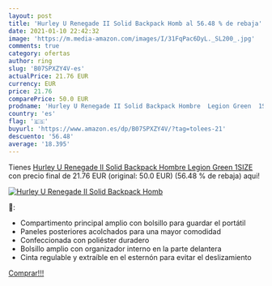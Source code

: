 ```yaml
---
layout: post
title: 'Hurley U Renegade II Solid Backpack Homb al 56.48 % de rebaja'
date: 2021-01-10 22:42:32
image: 'https://m.media-amazon.com/images/I/31FqPac6DyL._SL200_.jpg'
comments: true
category: ofertas
author: ring
slug: 'B07SPXZY4V-es'
actualPrice: 21.76 EUR
currency: EUR
price: 21.76
comparePrice: 50.0 EUR
prodname: 'Hurley U Renegade II Solid Backpack Hombre  Legion Green  1SIZE'
country: 'es'
flag: '🇪🇸'
buyurl: 'https://www.amazon.es/dp/B07SPXZY4V/?tag=tolees-21'
descuento: '56.48'
average: '18.395'
---
```


Tienes [Hurley U Renegade II Solid Backpack Hombre  Legion Green  1SIZE](https://www.amazon.es/dp/B07SPXZY4V/?tag=tolees-21) con precio final de  21.76 EUR (original: 50.0 EUR) (56.48 %  de rebaja) aqui!

[![Hurley U Renegade II Solid Backpack Homb](https://m.media-amazon.com/images/I/31FqPac6DyL._SL200_.jpg)](https://www.amazon.es/dp/B07SPXZY4V/?tag=tolees-21)

🔎:

- Compartimento principal amplio con bolsillo para guardar el portátil
- Paneles posteriores acolchados para una mayor comodidad
- Confeccionada con poliéster duradero
- Bolsillo amplio con organizador interno en la parte delantera
- Cinta regulable y extraíble en el esternón para evitar el deslizamiento

[Comprar!!!](https://www.amazon.es/dp/B07SPXZY4V/?tag=tolees-21)
